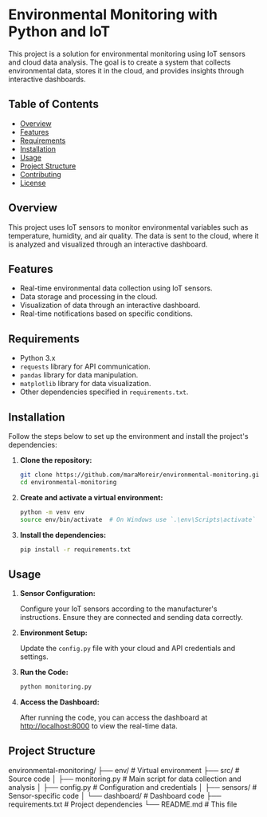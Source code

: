 # Environmental Monitoring with Python and IoT

This project is a solution for environmental monitoring using IoT sensors and cloud data analysis. The goal is to create a system that collects environmental data, stores it in the cloud, and provides insights through interactive dashboards.

## Table of Contents

- [Overview](#overview)
- [Features](#features)
- [Requirements](#requirements)
- [Installation](#installation)
- [Usage](#usage)
- [Project Structure](#project-structure)
- [Contributing](#contributing)
- [License](#license)

## Overview

This project uses IoT sensors to monitor environmental variables such as temperature, humidity, and air quality. The data is sent to the cloud, where it is analyzed and visualized through an interactive dashboard.

## Features

- Real-time environmental data collection using IoT sensors.
- Data storage and processing in the cloud.
- Visualization of data through an interactive dashboard.
- Real-time notifications based on specific conditions.

## Requirements

- Python 3.x
- `requests` library for API communication.
- `pandas` library for data manipulation.
- `matplotlib` library for data visualization.
- Other dependencies specified in `requirements.txt`.

## Installation

Follow the steps below to set up the environment and install the project's dependencies:

1. **Clone the repository:**

    ```bash
    git clone https://github.com/maraMoreir/environmental-monitoring.git
    cd environmental-monitoring
    ```

2. **Create and activate a virtual environment:**

    ```bash
    python -m venv env
    source env/bin/activate  # On Windows use `.\env\Scripts\activate`
    ```

3. **Install the dependencies:**

    ```bash
    pip install -r requirements.txt
    ```

## Usage

1. **Sensor Configuration:**

   Configure your IoT sensors according to the manufacturer's instructions. Ensure they are connected and sending data correctly.

2. **Environment Setup:**

   Update the `config.py` file with your cloud and API credentials and settings.

3. **Run the Code:**

    ```bash
    python monitoring.py
    ```

4. **Access the Dashboard:**

   After running the code, you can access the dashboard at [http://localhost:8000](http://localhost:8000) to view the real-time data.

## Project Structure

environmental-monitoring/
├── env/ # Virtual environment
├── src/ # Source code
│ ├── monitoring.py # Main script for data collection and analysis
│ ├── config.py # Configuration and credentials
│ ├── sensors/ # Sensor-specific code
│ └── dashboard/ # Dashboard code
├── requirements.txt # Project dependencies
└── README.md # This file